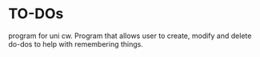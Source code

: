# TO-DOs
program for uni cw. Program that allows user to create, modify and delete do-dos to help with remembering things.
